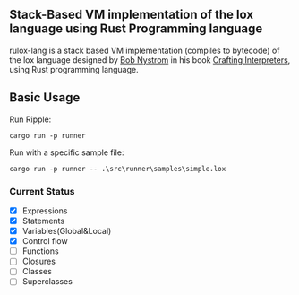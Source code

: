 ## Stack-Based VM implementation of the lox language using Rust Programming language

rulox-lang is a stack based VM implementation (compiles to bytecode) of the lox language designed by [Bob Nystrom](https://github.com/munificent) in his book [Crafting Interpreters](http://www.craftinginterpreters.com/), using Rust programming language.

## Basic Usage

Run Ripple:

```Make
cargo run -p runner
```

Run with a specific sample file:

```Make
cargo run -p runner -- .\src\runner\samples\simple.lox
```

### Current Status

- [x] Expressions
- [x] Statements
- [x] Variables(Global&Local)
- [x] Control flow
- [ ] Functions
- [ ] Closures
- [ ] Classes
- [ ] Superclasses
